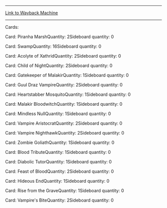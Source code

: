 
---
[Link to Wayback Machine](https://web.archive.org/web/20160302132502/http://magic.wizards.com/en/articles/decks/rise-vampires-2016-01-21)

[_metadata_:generator]:- "Drupal 7 (http://drupal.org)"
[_metadata_:node]:- "979176"
[_metadata_:publish_date]:- "2016-01-21"
[_metadata_:source]:- "article"
[_metadata_:title]:- "Rise of the Vampires"
[_metadata_:wayback_capture_timestamp]:- "2016-03-02 13:25:02"
[_metadata_:wayback_raw_url]:- "https://web.archive.org/web/20160302132502id_/http://magic.wizards.com/en/articles/decks/rise-vampires-2016-01-21"
[_metadata_:wayback_url]:- "http://magic.wizards.com/en/articles/decks/rise-vampires-2016-01-21"
---





Cards: 

Card: Piranha MarshQuantity: 2Sideboard quantity: 0 



Card: SwampQuantity: 16Sideboard quantity: 0 



Card: Acolyte of XathridQuantity: 2Sideboard quantity: 0 



Card: Child of NightQuantity: 2Sideboard quantity: 0 



Card: Gatekeeper of MalakirQuantity: 1Sideboard quantity: 0 



Card: Guul Draz VampireQuantity: 2Sideboard quantity: 0 



Card: Heartstabber MosquitoQuantity: 1Sideboard quantity: 0 



Card: Malakir BloodwitchQuantity: 1Sideboard quantity: 0 



Card: Mindless NullQuantity: 1Sideboard quantity: 0 



Card: Vampire AristocratQuantity: 2Sideboard quantity: 0 



Card: Vampire NighthawkQuantity: 2Sideboard quantity: 0 



Card: Zombie GoliathQuantity: 1Sideboard quantity: 0 



Card: Blood TributeQuantity: 1Sideboard quantity: 0 



Card: Diabolic TutorQuantity: 1Sideboard quantity: 0 



Card: Feast of BloodQuantity: 2Sideboard quantity: 0 



Card: Hideous EndQuantity: 1Sideboard quantity: 0 



Card: Rise from the GraveQuantity: 1Sideboard quantity: 0 



Card: Vampire's BiteQuantity: 2Sideboard quantity: 0 




 

 
